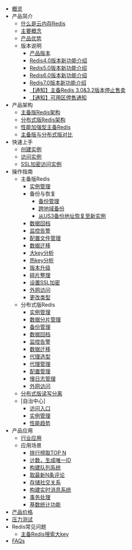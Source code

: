 
* [概览](/uredis/README) 
* 产品简介
    * [什么是云内存Redis](/uredis/product/concepts)
    * [主要概念](/uredis/product/terminology)
    * [产品优势](/uredis/product/superiority)
    * 版本说明
        * [产品版本](/uredis/product/version0)
        * [Redis4.0版本新功能介绍](/uredis/product/version)
        * [Redis5.0版本新功能介绍](/uredis/product/version5)
        * [Redis6.0版本新功能介绍](/uredis/product/version6)
        * [Redis7.0版本新功能介绍](/uredis/product/version7)
        * [【通知】主备Redis 3.0&3.2版本停止售卖](/uredis/product/notice)
        * [【通知】可用区停售通知](/uredis/product/stopsell)
* 产品架构
    * [主备版Redis架构](/uredis/architecture/uredis)
    * [分布式版Redis架构](/uredis/architecture/udredis)
    * [性能加强型主备Redis](/uredis/architecture/highperformanceuredis)
    * [主备版与分布式版对比](/uredis/architecture/difference)
* 快速上手
    * [创建实例](/uredis/fast/create)
    * [访问实例](/uredis/fast/access)
	* [SSL加密访问实例](/uredis/fast/ssl_access)
* 操作指南
    * 主备版Redis
        * [实例管理](/uredis/guide/instance)
        * 备份与恢复
            * [备份管理](/uredis/guide/backup)
            * [跨地域备份](/uredis/guide/cross_region_backup)
            * [从US3备份地址恢复至新实例](/uredis/guide/us3backup)
        * [数据回档](/uredis/guide/aofrollback)
        * [监控告警](/uredis/guide/monitor)
        * [配置文件管理](/uredis/guide/config)
        * [数据迁移](/uredis/guide/migration)
        * [大key分析](/uredis/guide/bigkey)
        * [热key分析](/uredis/guide/hotkey)
        * [版本升级](/uredis/guide/upgrade)
        * [碎片整理](/uredis/guide/defrag)
        * [设置SSL加密](/uredis/guide/ssl)
        * [外网访问](/uredis/guide/publicip)
        * [更改类型](/uredis/guide/changetype)
    * 分布式版Redis
        * [实例管理](/uredis/guide/clusterinstance)
        * [数据分片管理](/uredis/guide/clustershard)
        * [备份管理](/uredis/guide/clusterbackup)
        * [数据回档](/uredis/guide/clusteraofrollback)
        * [监控告警](/uredis/guide/clustermonitor)
        * [数据迁移](/uredis/guide/clustermigration)
        * [代理选型](/uredis/guide/proxyselect)
        * [代理管理](/uredis/guide/proxymanage)
        * [配置管理](/uredis/guide/udredisconfig)
        * [慢日志管理](/uredis/guide/slowlogmanage)
        * [外网访问](/uredis/guide/proxypublic)
    * [分布式版读写分离](/uredis/guide/rwmode)
    * [自治中心]
        * [访问入口](/uredis/guide/udac_entry)
        * [实例管理](/uredis/guide/udac_instance_manager)
        * [性能趋势](/uredis/guide/udac_performance_trends)
* 产品应用
    * [行业应用](/uredis/situation/industry)
    * 应用场景
        * [排行榜取TOP N](/uredis/situation/application/topn)
        * [计数，生成唯一ID](/uredis/situation/application/count)
        * [构建队列系统](/uredis/situation/application/queue)
        * [取最新N条评论](/uredis/situation/application/comment)
        * [存储社交关系](/uredis/situation/application/relation)
        * [构建实时消息系统](/uredis/situation/application/message)
        * [事务处理](/uredis/situation/application/affair)
        * [基数统计功能](/uredis/situation/application/statistics)
* [产品价格](/uredis/price)
* [压力测试](/uredis/test)
* Redis常见问题
    * [主备Redis搜索大key](/uredis/ops/bigkey)
* [FAQs](/uredis/faqs)
    
    
        

